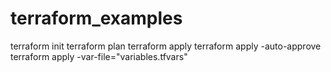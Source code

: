 # terraform_examples

terraform init
terraform plan
terraform apply 
terraform apply -auto-approve
terraform apply -var-file="variables.tfvars"
